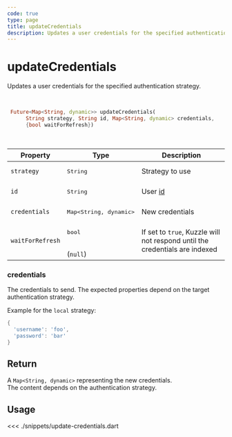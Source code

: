 ```yaml
---
code: true
type: page
title: updateCredentials
description: Updates a user credentials for the specified authentication strategy.
---
```


# updateCredentials

Updates a user credentials for the specified authentication strategy.

<br />

```dart
 Future<Map<String, dynamic>> updateCredentials(
      String strategy, String id, Map<String, dynamic> credentials,
      {bool waitForRefresh})
```

<br />

| Property | Type | Description |
| --- | --- | --- |
| `strategy` | <pre>String</pre> | Strategy to use |
| `id` | <pre>String</pre> | User [id](/core/2/guides/main-concepts/authentication#kuzzle-user-identifier-kuid) |
| `credentials` | <pre>Map<String, dynamic></pre> | New credentials |
| `waitForRefresh` | <pre>bool</pre><br />(`null`) | If set to `true`, Kuzzle will not respond until the credentials are indexed |

### credentials

The credentials to send. The expected properties depend on the target authentication strategy.

Example for the `local` strategy:

```dart
{
  'username': 'foo',
  'password': 'bar'
}
```

## Return

A `Map<String, dynamic>` representing the new credentials.  
The content depends on the authentication strategy.

## Usage

<<< ./snippets/update-credentials.dart
